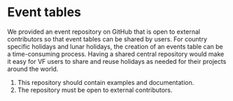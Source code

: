 # Event tables

We provided an event repository on GitHub that is open to external contributors so that event tables can be shared by users. For country specific holidays and lunar holidays, the creation of an events table can be a time-consuming process. Having a shared central repository would make it easy for VF users to share and reuse holidays as needed for their projects around the world.

1. This repository should contain examples and documentation.
2. The repository must be open to external contributors.